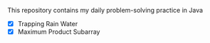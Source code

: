 This repository contains my daily problem-solving practice in Java

- [x] Trapping Rain Water
- [x] Maximum Product Subarray
